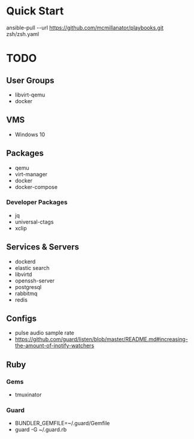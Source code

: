 # Quick Start
ansible-pull --url https://github.com/mcmillanator/playbooks.git zsh/zsh.yaml

# TODO
## User Groups
* libvirt-qemu
* docker
## VMS
* Windows 10
## Packages
* qemu
* virt-manager
* docker
* docker-compose
### Developer Packages
* jq
* universal-ctags
* xclip
## Services & Servers
* dockerd
* elastic search
* libvirtd
* openssh-server
* postgresql
* rabbitmq
* redis
## Configs
* pulse audio sample rate
* https://github.com/guard/listen/blob/master/README.md#increasing-the-amount-of-inotify-watchers
## Ruby
### Gems
* tmuxinator
### Guard
* BUNDLER_GEMFILE=~/.guard/Gemfile
* guard -G ~/.guard.rb
